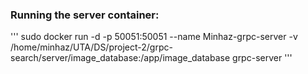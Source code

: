 ### Running the server container:
'''
sudo docker run -d -p 50051:50051 --name Minhaz-grpc-server -v /home/minhaz/UTA/DS/project-2/grpc-search/server/image_database:/app/image_database grpc-server
'''